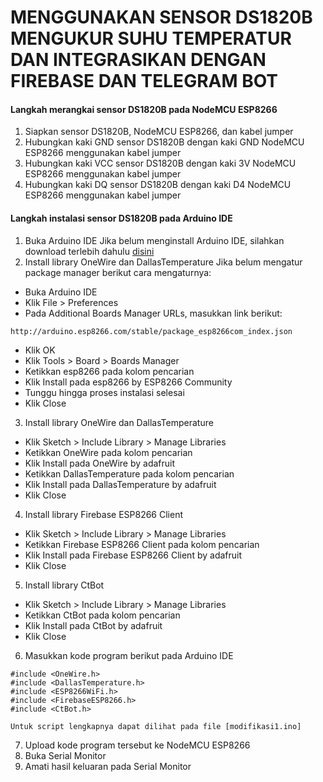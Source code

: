 # MENGGUNAKAN SENSOR DS1820B MENGUKUR SUHU TEMPERATUR DAN INTEGRASIKAN DENGAN FIREBASE DAN TELEGRAM BOT

#### Langkah merangkai sensor DS1820B pada NodeMCU ESP8266
1. Siapkan sensor DS1820B, NodeMCU ESP8266, dan kabel jumper
2. Hubungkan kaki GND sensor DS1820B dengan kaki GND NodeMCU ESP8266 menggunakan kabel jumper
3. Hubungkan kaki VCC sensor DS1820B dengan kaki 3V NodeMCU ESP8266 menggunakan kabel jumper
4. Hubungkan kaki DQ sensor DS1820B dengan kaki D4 NodeMCU ESP8266 menggunakan kabel jumper

#### Langkah instalasi sensor DS1820B pada Arduino IDE
1. Buka Arduino IDE
Jika belum menginstall Arduino IDE, silahkan download terlebih dahulu [disini](https://www.arduino.cc/en/software)
2. Install library OneWire dan DallasTemperature
Jika belum mengatur package manager berikut cara mengaturnya:
- Buka Arduino IDE
- Klik File > Preferences
- Pada Additional Boards Manager URLs, masukkan link berikut:
```
http://arduino.esp8266.com/stable/package_esp8266com_index.json
```
- Klik OK
- Klik Tools > Board > Boards Manager
- Ketikkan esp8266 pada kolom pencarian
- Klik Install pada esp8266 by ESP8266 Community
- Tunggu hingga proses instalasi selesai
- Klik Close
3. Install library OneWire dan DallasTemperature
- Klik Sketch > Include Library > Manage Libraries
- Ketikkan OneWire pada kolom pencarian
- Klik Install pada OneWire by adafruit
- Ketikkan DallasTemperature pada kolom pencarian
- Klik Install pada DallasTemperature by adafruit
- Klik Close
4. Install library Firebase ESP8266 Client
- Klik Sketch > Include Library > Manage Libraries
- Ketikkan Firebase ESP8266 Client pada kolom pencarian
- Klik Install pada Firebase ESP8266 Client by adafruit
- Klik Close
5. Install library CtBot
- Klik Sketch > Include Library > Manage Libraries
- Ketikkan CtBot pada kolom pencarian
- Klik Install pada CtBot by adafruit
- Klik Close
6. Masukkan kode program berikut pada Arduino IDE
```
#include <OneWire.h>
#include <DallasTemperature.h>
#include <ESP8266WiFi.h>
#include <FirebaseESP8266.h>
#include <CtBot.h>

Untuk script lengkapnya dapat dilihat pada file [modifikasi1.ino]
```
7. Upload kode program tersebut ke NodeMCU ESP8266
8. Buka Serial Monitor
9. Amati hasil keluaran pada Serial Monitor